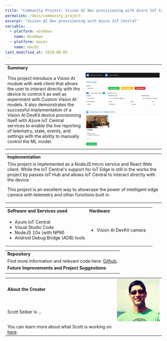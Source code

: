 ```yaml
---
title: "Community Project: Vision AI Dev provisioning with Azure IoT Central"
permalink: /docs/community_project
excerpt: "Vision AI Dev provisioning with Azure IoT Central"
variable:
  - platform: windows
    name: Windows
  - platform: macos
    name: macOS
last_modified_at: 2019-08-05
---
```

<html><table>
<tr><td><b> Summary </b></td></tr>
<tr><td width="50%">
This project introduce a Vision AI module with web client that allows the user to interact directly with the device to control it as well as experiment with Custom Vision AI models. It also demonstrates the successful implementation of a Vision AI DevKit device provisioning itself with Azure IoT Central services to enable the live reporting of telemetry, state, events, and settings with the ability to manually control the ML model.
<td width="50%"> <img src="images/community_iotcentral.PNG" alt="i"> </td></tr>
</table></html>
<html><table>
<tr><td>
<b> Implementation </b> </td></tr>
<tr><td>
This project is implemented as a NodeJS micro service and React Web client. While the IoT Central's support for IoT Edge is still in the works the project by passes IoT Hub and allows IoT Central to interact directly with the device.

This project is an excellent way to showcase the power of intelligent edge camera with telemetry and other functions built in.
</td></tr>
</table></html>
<html><table>
 <tr>
    <td> <b> Software and Services used</b> </td>
    <td> <b> Hardware </b> </td> 
    <td rowspan="24"></td> </tr>
 <tr>
    <td> <ul type="disc" >
            <li>Azure IoT Central</li>
            <li>Visual Studio Code</li>
            <li>NodeJS 10x (with NPM)</li>
            <li>Android Debug Bridge (ADB) tools</li>
         </ul> 
   </td> 
    <td> <ul type="disc">
            <li>Vision AI DevKit camera</li>
         </ul>
   </td>
</tr>   
</table></html>
<html><table>
<tr><td><b> Repository </b></td></tr>
<tr><td>
Find more information and relevant code here: <a href="https://github.com/sseiber/peabody-local-service/blob/master/README.md">Github</a>.
</td></tr>
<tr><td>
<b> Future Improvements and Project Suggestions </b> </td></tr>
<tr><td>
  <add thoughts and ideas in terms of how "community" could develop these assets further to add functionality/application to project>
</td></tr>
</table></html>
<html><table>
<tr><td width="70%"><b> About the Creator </b> </td>
<td rowspan="2" width="30%"> <img src="images/scott.PNG" alt="i"> </td></tr>
<tr><td>
Scott Seiber is ... <add a short bio about your experience and interests, why you are working on this project>
</td></tr>
<tr><td>
You can learn more about what Scott is working on <a href="https://github.com/sseiber">here</a>.
</td></tr>
</table></html>



